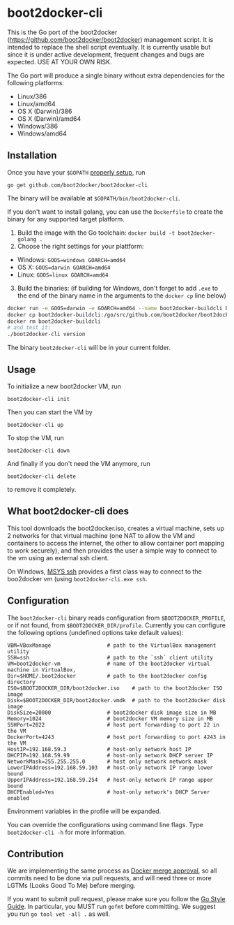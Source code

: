 # boot2docker-cli

This is the Go port of the boot2docker (https://github.com/boot2docker/boot2docker)
management script. It is intended to replace the shell script eventually. It is
currently usable but since it is under active development, frequent changes and
bugs are expected. USE AT YOUR OWN RISK.

The Go port will produce a single binary without extra dependencies for the
following platforms:

- Linux/386
- Linux/amd64
- OS X (Darwin)/386
- OS X (Darwin)/amd64
- Windows/386
- Windows/amd64


## Installation

Once you have your `$GOPATH` [properly
setup](http://golang.org/doc/code.html#GOPATH), run

    go get github.com/boot2docker/boot2docker-cli


The binary will be available at `$GOPATH/bin/boot2docker-cli`.

If you don't want to install golang, you can use the `Dockerfile` to create the
binary for any supported target platform.

1. Build the image with the Go toolchain: `docker build -t boot2docker-golang .`
2. Choose the right settings for your plattform:
  * Windows: `GOOS=windows GOARCH=amd64`
  * OS X: `GOOS=darwin GOARCH=amd64`
  * Linux: `GOOS=linux GOARCH=amd64`
3. Build the binaries: (if building for Windows, don't forget to add `.exe` to
   the end of the binary name in the arguments to the `docker cp` line below)
```sh
docker run -e GOOS=darwin -e GOARCH=amd64 --name boot2docker-buildcli boot2docker-golang
docker cp boot2docker-buildcli:/go/src/github.com/boot2docker/boot2docker-cli/boot2docker-cli .
docker rm boot2docker-buildcli
# and test it:
./boot2docker-cli version
```

The binary `boot2docker-cli` will be in your current folder.


## Usage

To initialize a new boot2docker VM, run

    boot2docker-cli init

Then you can start the VM by

    boot2docker-cli up

To stop the VM, run

    boot2docker-cli down

And finally if you don't need the VM anymore, run

    boot2docker-cli delete

to remove it completely.

## What boot2docker-cli does

This tool downloads the boot2docker.iso, creates a virtual machine, sets up 2 
networks for that virtual machine (one NAT to allow the VM and containers to access
the internet, the other to allow container port mapping to work securely), and then 
provides the user a simple way to connect to the vm using an external ssh client.

On Windows, [MSYS ssh](http://www.mingw.org/) provides a first class way to connect
to the boo2docker vm (using ``boot2docker-cli.exe ssh``.

## Configuration

The `boot2docker-cli` binary reads configuration from `$BOOT2DOCKER_PROFILE`, or
if not found, from `$BOOT2DOCKER_DIR/profile`. Currently you can configure
the following options (undefined options take default values):

    VBM=VBoxManage                  # path to the VirtualBox management utility
    SSH=ssh                         # path to the `ssh` client utility
    VM=boot2docker-vm               # name of the boot2docker virtual machine in VirtualBox,
    Dir=$HOME/.boot2docker          # path to the boot2docker config directory
    ISO=$BOOT2DOCKER_DIR/boot2docker.iso    # path to the boot2docker ISO image
    Disk=$BOOT2DOCKER_DIR/boot2docker.vmdk  # path to the boot2docker disk image
    DiskSize=20000                  # boot2docker disk image size in MB
    Memory=1024                     # boot2docker VM memory size in MB
    SSHPort=2022                    # host port forwarding to port 22 in the VM
    DockerPort=4243                 # host port forwarding to port 4243 in the VM
    HostIP=192.168.59.3             # host-only network host IP
    DHCPIP=192.168.59.99            # host-only network DHCP server IP
    NetworkMask=255.255.255.0       # host only network network mask
    LowerIPAddress=192.168.59.103   # host-only network IP range lower bound
    UpperIPAddress=192.168.59.254   # host-only network IP range upper bound
    DHCPEnabled=Yes                 # host-only network's DHCP Server enabled

Environment variables in the profile will be expanded.

You can override the configurations using command line flags. Type
`boot2docker-cli -h` for more information. 



## Contribution

We are implementing the same process as [Docker merge
approval](https://github.com/dotcloud/docker/blob/master/CONTRIBUTING.md#merge-approval),
so all commits need to be done via pull requests, and will need three or more
LGTMs (Looks Good To Me) before merging.

If you want to submit pull request, please make sure you follow the [Go Style
Guide](https://code.google.com/p/go-wiki/wiki/Style). In particular, you MUST
run `gofmt` before committing. We suggest you run `go tool vet -all .` as well.
